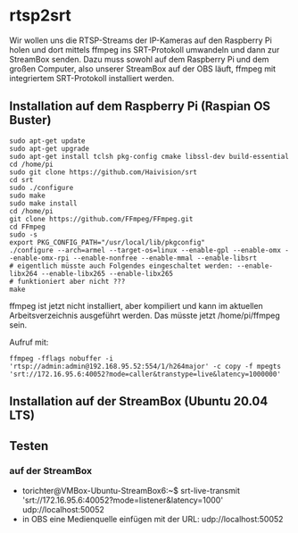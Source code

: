 # rtsp2srt
Wir wollen uns die RTSP-Streams der IP-Kameras auf den Raspberry Pi holen und dort mittels ffmpeg ins SRT-Protokoll umwandeln und dann zur StreamBox senden.
Dazu muss sowohl auf dem Raspberry Pi und dem großen Computer, also unserer StreamBox auf der OBS läuft, ffmpeg mit integriertem SRT-Protokoll installiert werden.
## Installation auf dem Raspberry Pi (Raspian OS Buster)
```
sudo apt-get update  
sudo apt-get upgrade  
sudo apt-get install tclsh pkg-config cmake libssl-dev build-essential  
cd /home/pi  
sudo git clone https://github.com/Haivision/srt  
cd srt  
sudo ./configure  
sudo make  
sudo make install  
cd /home/pi  
git clone https://github.com/FFmpeg/FFmpeg.git  
cd FFmpeg  
sudo -s  
export PKG_CONFIG_PATH="/usr/local/lib/pkgconfig"
./configure --arch=armel --target-os=linux --enable-gpl --enable-omx --enable-omx-rpi --enable-nonfree --enable-mmal --enable-libsrt
# eigentlich müsste auch Folgendes eingeschaltet werden: --enable-libx264 --enable-libx265 --enable-libx265  
# funktioniert aber nicht ???
make

```

ffmpeg ist jetzt nicht installiert, aber kompiliert und kann im aktuellen Arbeitsverzeichnis ausgeführt werden. 
Das müsste jetzt /home/pi/ffmpeg sein.

Aufruf mit:
```
ffmpeg -fflags nobuffer -i 'rtsp://admin:admin@192.168.95.52:554/1/h264major' -c copy -f mpegts 'srt://172.16.95.6:40052?mode=caller&transtype=live&latency=1000000'
```

## Installation auf der StreamBox (Ubuntu 20.04 LTS)

## Testen
### auf der StreamBox
- torichter@VMBox-Ubuntu-StreamBox6:~$ srt-live-transmit 'srt://172.16.95.6:40052?mode=listener&latency=1000' udp://localhost:50052
- in OBS eine Medienquelle einfügen mit der URL: udp://localhost:50052
